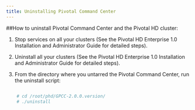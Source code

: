 ```yaml
---
title: Uninstalling Pivotal Command Center
---
```


##How to uninstall Pivotal Command Center and the Pivotal HD cluster:

1.	Stop services on all your clusters (See the Pivotal HD Enterprise 1.0 Installation
  	and Administrator Guide for detailed steps).

2.	Uninstall all your clusters (See the Pivotal HD Enterprise 1.0 Installation and
  	Administrator Guide for detailed steps).

3.	From the directory where you untarred the Pivotal Command Center, run the
  	uninstall script:

```bash

	# cd /root/phd/GPCC-2.0.0.version/
	# ./uninstall

```

